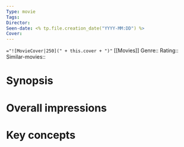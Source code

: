 ```yaml
---
Type: movie
Tags: 
Director: 
Seen-date: <% tp.file.creation_date("YYYY-MM:DD") %>
Cover: 
---
```

`="![MovieCover|250](" + this.cover + ")"`
[[Movies]]
Genre::
Rating:: 
Similar-movies:: 

# Synopsis

# Overall impressions

# Key concepts
